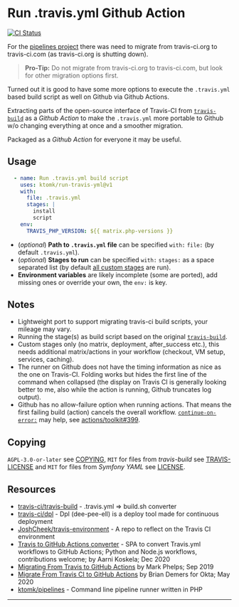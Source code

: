 # Run .travis.yml Github Action

[![CI Status][badge.svg]](https://github.com/ktomk/run-travis-yml/actions)

For the [pipelines project][p] there was need to migrate from travis-ci.org
to travis-ci.com (as travis-ci.org is shutting down).

> **Pro-Tip:** Do not migrate from travis-ci.org to travis-ci.com, but
> look for other migration options first.

Turned out it is good to have some more options to execute the `.travis.yml`
based build script as well on Github via Github Actions.

Extracting parts of the open-source interface of Travis-CI from
[`travis-build`][TRAVIS-BUILD] as a *Github Action* to make the
`.travis.yml` more portable to Github w/o changing everything at once
and a smoother migration.

Packaged as a *Github Action* for everyone it may be useful.

## Usage

```yaml
  - name: Run .travis.yml build script
    uses: ktomk/run-travis-yml@v1
    with:
      file: .travis.yml
      stages: |
        install
        script
    env:
      TRAVIS_PHP_VERSION: ${{ matrix.php-versions }}
```

* (*optional*) **Path to `.travis.yml` file** can be specified `with:` `file:`
  (by default `.travis.yml`).
* (*optional*) **Stages to run** can be specified `with:` `stages:` as a space
  separated list (by default [all custom stages][acs] are run).
* **Environment variables** are likely incomplete (some are ported), add
  missing ones or override your own, the `env:` is key.

## Notes
* Lightweight port to support migrating travis-ci build scripts, your
  mileage may vary.
* Running the stage(s) as build script based on the original
  [`travis-build`][TRAVIS-BUILD].
* Custom stages only (no matrix, deployment, after_success etc.), this needs
  additional matrix/actions in your workflow (checkout, VM setup, services,
  caching).
* The runner on Github does not have the timing information as nice as the
  one on Travis-CI. Folding works but hides the first line of the command
  when collapsed (the display on Travis CI is generally looking better to
  me, also while the action is running, Github truncates log output).
* Github has no allow-failure option when running actions. That
  means the first failing build (action) cancels the overall workflow.
  [`continue-on-error:`][coe] may help, see
  [actions/toolkit#399][at-399].

## Copying
`AGPL-3.0-or-later` see [COPYING], `MIT` for files from *travis-build* see
[TRAVIS-LICENSE] and `MIT` for files from *Symfony YAML* see [LICENSE].

## Resources
* [travis-ci/travis-build][TRAVIS-BUILD] - .travis.yml => build.sh converter
* [travis-ci/dpl](https://github.com/travis-ci/dpl) - Dpl (dee-pee-ell) is
  a deploy tool made for continuous deployment
* [JoshCheek/travis-environment](https://github.com/JoshCheek/travis-environment
  ) - A repo to reflect on the Travis CI environment
* [Travis to GitHub Actions converter](https://akx.github.io/travis-to-github-actions/
  ) - SPA to convert Travis.yml workflows to GitHub Actions; Python and
  Node.js workflows, contributions welcome; by Aarni Koskela; Dec 2020
* [Migrating From Travis to GitHub Actions](https://markphelps.me/2019/09/migrating-from-travis-to-github-actions/)
  by Mark Phelps; Sep 2019
* [Migrate From Travis CI to GitHub Actions](https://developer.okta.com/blog/2020/05/18/travis-ci-to-github-actions)
  by Brian Demers for Okta; May 2020
* [ktomk/pipelines](https://github.com/ktomk/pipelines) - Command line
  pipeline runner written in PHP

---
[COPYING]: COPYING
[LICENSE]: lib/ktomk/symfony-yaml/Symfony/Component/Yaml/LICENSE
[TRAVIS-LICENSE]: lib/template/TRAVIS-LICENSE
[TRAVIS-BUILD]: https://github.com/travis-ci/travis-build
[acs]: https://github.com/travis-ci/travis-build/blob/master/lib/travis/build/stages.rb#L12-L65
[at-399]: https://github.com/actions/toolkit/issues/399
[badge.svg]: https://github.com/ktomk/run-travis-yml/workflows/CI/badge.svg
[coe]: https://docs.github.com/en/free-pro-team@latest/actions/reference/workflow-syntax-for-github-actions#jobsjob_idcontinue-on-error
[p]: https://github.com/ktomk/pipelines
